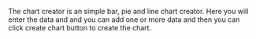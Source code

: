 The chart creator is an simple bar, pie and line chart creator.
Here you will enter the data and and you can add one or more data and then you can click create chart button to create the chart.
